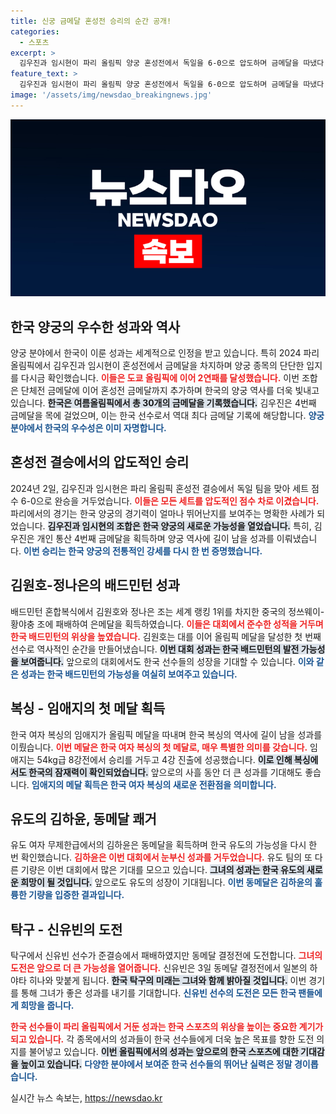 ```yaml
---
title: 신궁 금메달 혼성전 승리의 순간 공개!
categories:
  - 스포츠
excerpt: >
  김우진과 임시현이 파리 올림픽 양궁 혼성전에서 독일을 6-0으로 압도하며 금메달을 따냈다. 이로써 한국 양궁은 3년 연속 올림픽 금메달의 위엄을 이어가고, 두 선수는 개인전에서도 3관왕 도전에 나선다.
feature_text: >
  김우진과 임시현이 파리 올림픽 양궁 혼성전에서 독일을 6-0으로 압도하며 금메달을 따냈다. 이로써 한국 양궁은 3년 연속 올림픽 금메달의 위엄을 이어가고, 두 선수는 개인전에서도 3관왕 도전에 나선다.
image: '/assets/img/newsdao_breakingnews.jpg'
---
```


<p><img src="/assets/img/newsdao_breakingnews.jpg" alt="flaretime 속보" /></p>

<h2 data-ke-size="size26">한국 양궁의 우수한 성과와 역사</h2>

<p data-ke-size="size16">양궁 분야에서 한국이 이룬 성과는 세계적으로 인정을 받고 있습니다. 특히 2024 파리 올림픽에서 김우진과 임시현이 혼성전에서 금메달을 차지하며 양궁 종목의 단단한 입지를 다시금 확인했습니다. <b><span style="color: #ee2323;">이들은 도쿄 올림픽에 이어 2연패를 달성했습니다.</span></b> 이번 조합은 단체전 금메달에 이어 혼성전 금메달까지 추가하며 한국의 양궁 역사를 더욱 빛내고 있습니다. <b><span style="background-color: #21538527;">한국은 여름올림픽에서 총 30개의 금메달을 기록했습니다.</span></b> 김우진은 4번째 금메달을 목에 걸었으며, 이는 한국 선수로서 역대 최다 금메달 기록에 해당합니다. <b><span style="color: #1a5490;">양궁 분야에서 한국의 우수성은 이미 자명합니다.</span></b></p>

<h2 data-ke-size="size26">혼성전 결승에서의 압도적인 승리</h2>

<p data-ke-size="size16">2024년 2일, 김우진과 임시현은 파리 올림픽 혼성전 결승에서 독일 팀을 맞아 세트 점수 6-0으로 완승을 거두었습니다. <b><span style="color: #ee2323;">이들은 모든 세트를 압도적인 점수 차로 이겼습니다.</span></b> 파리에서의 경기는 한국 양궁의 경기력이 얼마나 뛰어난지를 보여주는 명확한 사례가 되었습니다. <b><span style="background-color: #21538527;">김우진과 임시현의 조합은 한국 양궁의 새로운 가능성을 열었습니다.</span></b> 특히, 김우진은 개인 통산 4번째 금메달을 획득하며 양궁 역사에 길이 남을 성과를 이뤄냈습니다. <b><span style="color: #1a5490;">이번 승리는 한국 양궁의 전통적인 강세를 다시 한 번 증명했습니다.</span></b></p>

<h2 data-ke-size="size26">김원호-정나은의 배드민턴 성과</h2>

<p data-ke-size="size16">배드민턴 혼합복식에서 김원호와 정나은 조는 세계 랭킹 1위를 차지한 중국의 정쓰웨이-황야충 조에 패배하여 은메달을 획득하였습니다. <b><span style="color: #ee2323;">이들은 대회에서 준수한 성적을 거두며 한국 배드민턴의 위상을 높였습니다.</span></b> 김원호는 대를 이어 올림픽 메달을 달성한 첫 번째 선수로 역사적인 순간을 만들어냈습니다. <b><span style="background-color: #21538527;">이번 대회 성과는 한국 배드민턴의 발전 가능성을 보여줍니다.</span></b> 앞으로의 대회에서도 한국 선수들의 성장을 기대할 수 있습니다. <b><span style="color: #1a5490;">이와 같은 성과는 한국 배드민턴의 가능성을 여실히 보여주고 있습니다.</span></b></p>

<h2 data-ke-size="size26">복싱 - 임애지의 첫 메달 획득</h2>

<p data-ke-size="size16">한국 여자 복싱의 임애지가 올림픽 메달을 따내며 한국 복싱의 역사에 길이 남을 성과를 이뤘습니다. <b><span style="color: #ee2323;">이번 메달은 한국 여자 복싱의 첫 메달로, 매우 특별한 의미를 갖습니다.</span></b> 임애지는 54kg급 8강전에서 승리를 거두고 4강 진출에 성공했습니다. <b><span style="background-color: #21538527;">이로 인해 복싱에서도 한국의 잠재력이 확인되었습니다.</span></b> 앞으로의 사흘 동안 더 큰 성과를 기대해도 좋습니다. <b><span style="color: #1a5490;">임애지의 메달 획득은 한국 여자 복싱의 새로운 전환점을 의미합니다.</span></b></p>

<h2 data-ke-size="size26">유도의 김하윤, 동메달 쾌거</h2>

<p data-ke-size="size16">유도 여자 무제한급에서의 김하윤은 동메달을 획득하며 한국 유도의 가능성을 다시 한 번 확인했습니다. <b><span style="color: #ee2323;">김하윤은 이번 대회에서 눈부신 성과를 거두었습니다.</span></b> 유도 팀의 또 다른 기량은 이번 대회에서 많은 기대를 모으고 있습니다. <b><span style="background-color: #21538527;">그녀의 성과는 한국 유도의 새로운 희망이 될 것입니다.</span></b> 앞으로도 유도의 성장이 기대됩니다. <b><span style="color: #1a5490;">이번 동메달은 김하윤의 훌륭한 기량을 입증한 결과입니다.</span></b></p>

<h2 data-ke-size="size26">탁구 - 신유빈의 도전</h2>

<p data-ke-size="size16">탁구에서 신유빈 선수가 준결승에서 패배하였지만 동메달 결정전에 도전합니다. <b><span style="color: #ee2323;">그녀의 도전은 앞으로 더 큰 가능성을 열어줍니다.</span></b> 신유빈은 3일 동메달 결정전에서 일본의 하야타 히나와 맞붙게 됩니다. <b><span style="background-color: #21538527;">한국 탁구의 미래는 그녀와 함께 밝아질 것입니다.</span></b> 이번 경기를 통해 그녀가 좋은 성과를 내기를 기대합니다. <b><span style="color: #1a5490;">신유빈 선수의 도전은 모든 한국 팬들에게 희망을 줍니다.</span></b></p>

<p data-ke-size="size16"><b><span style="color: #ee2323;">한국 선수들이 파리 올림픽에서 거둔 성과는 한국 스포츠의 위상을 높이는 중요한 계기가 되고 있습니다.</span></b> 각 종목에서의 성과들이 한국 선수들에게 더욱 높은 목표를 향한 도전 의지를 불어넣고 있습니다. <b><span style="background-color: #21538527;">이번 올림픽에서의 성과는 앞으로의 한국 스포츠에 대한 기대감을 높이고 있습니다.</span></b> <b><span style="color: #1a5490;">다양한 분야에서 보여준 한국 선수들의 뛰어난 실력은 정말 경이롭습니다.</span></b></p>
실시간 뉴스 속보는, <a href="https://newsdao.kr" rel="dofollow">https://newsdao.kr</a>


